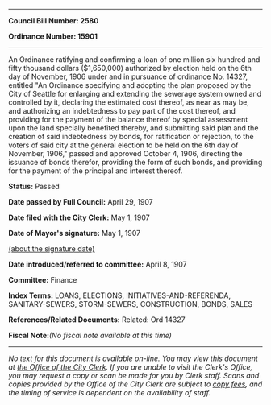 

********

**Council Bill Number: 2580**
   
**Ordinance Number: 15901**
********

 An Ordinance ratifying and confirming a loan of one million six hundred and fifty thousand dollars ($1,650,000) authorized by election held on the 6th day of November, 1906 under and in pursuance of ordinance No. 14327, entitled "An Ordinance specifying and adopting the plan proposed by the City of Seattle for enlarging and extending the sewerage system owned and controlled by it, declaring the estimated cost thereof, as near as may be, and authorizing an indebtedness to pay part of the cost thereof, and providing for the payment of the balance thereof by special assessment upon the land specially benefited thereby, and submitting said plan and the creation of said indebtedness by bonds, for ratification or rejection, to the voters of said city at the general election to be held on the 6th day of November, 1906," passed and approved October 4, 1906, directing the issuance of bonds therefor, providing the form of such bonds, and providing for the payment of the principal and interest thereof.

**Status:** Passed
   
**Date passed by Full Council:** April 29, 1907
   
**Date filed with the City Clerk:** May 1, 1907
   
**Date of Mayor's signature:** May 1, 1907
   
[(about the signature date)](/~public/approvaldate.htm)
   
   
   
**Date introduced/referred to committee:** April 8, 1907
   
**Committee:** Finance
   
   
**Index Terms:** LOANS, ELECTIONS, INITIATIVES-AND-REFERENDA, SANITARY-SEWERS, STORM-SEWERS, CONSTRUCTION, BONDS, SALES

**References/Related Documents:** Related: Ord 14327

**Fiscal Note:**_(No fiscal note available at this time)_
********

_No text for this document is available on-line. You may view this document at [the Office of the City Clerk](http://www.seattle.gov/leg/clerk/contactUs.htm). If you are unable to visit the Clerk's Office, you may request a copy or scan be made for you by Clerk staff. Scans and copies provided by the Office of the City Clerk are subject to [copy fees](http://clerk.seattle.gov/~public/clerkfees.htm), and the timing of service is dependent on the availability of staff._

